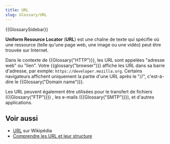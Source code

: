 ```yaml
---
title: URL
slug: Glossary/URL
---
```


{{GlossarySidebar}}

**Uniform Resource Locator** (**URL**) est une chaîne de texte qui spécifie où une ressource (telle qu'une page web, une image ou une vidéo) peut être trouvée sur Internet.

Dans le contexte de {{Glossary("HTTP")}}, les URL sont appelées "adresse web" ou "lien". Votre {{glossary("browser")}} affiche les URL dans sa barre d'adresse, par exmple: `https://developer.mozilla.org`. Certains navigateurs affichent uniquement la partie d'une URL après le "//", c'est-à-dire le {{Glossary("Domain name")}}.

Les URL peuvent également être utilisées pour le transfert de fichiers ({{Glossary("FTP")}}) , les e-mails ({{Glossary("SMTP")}}), et d'autres applications.

## Voir aussi

- [URL](https://fr.wikipedia.org/wiki/Uniform_Resource_Locator) sur Wikipédia
- [Comprendre les URL et leur structure](/fr/Learn/Understanding_URLs)
